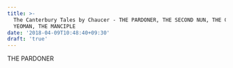 ```yaml
---
title: >-
  The Canterbury Tales by Chaucer - THE PARDONER, THE SECOND NUN, THE CANON'S
  YEOMAN, THE MANCIPLE
date: '2018-04-09T10:48:40+09:30'
draft: 'true'
---
```

THE PARDONER
